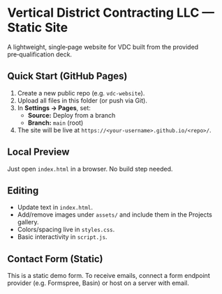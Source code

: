 # Vertical District Contracting LLC — Static Site

A lightweight, single‑page website for VDC built from the provided pre‑qualification deck.

## Quick Start (GitHub Pages)

1. Create a new public repo (e.g. `vdc-website`).
2. Upload all files in this folder (or push via Git).
3. In **Settings → Pages**, set:
   - **Source:** Deploy from a branch
   - **Branch:** `main` (root)
4. The site will be live at `https://<your-username>.github.io/<repo>/`.

## Local Preview

Just open `index.html` in a browser. No build step needed.

## Editing

- Update text in `index.html`.
- Add/remove images under `assets/` and include them in the Projects gallery.
- Colors/spacing live in `styles.css`.
- Basic interactivity in `script.js`.

## Contact Form (Static)

This is a static demo form. To receive emails, connect a form endpoint provider (e.g. Formspree, Basin) or host on a server with email.
